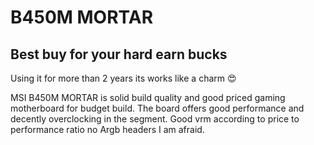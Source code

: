 # B450M MORTAR

## Best buy for your hard earn bucks

Using it for more than 2 years its works like a charm 😍

MSI B450M MORTAR is solid build quality and good priced gaming motherboard for budget build. The board offers good performance and decently overclocking in the segment.
Good vrm according to price to performance ratio no Argb headers I am afraid.
